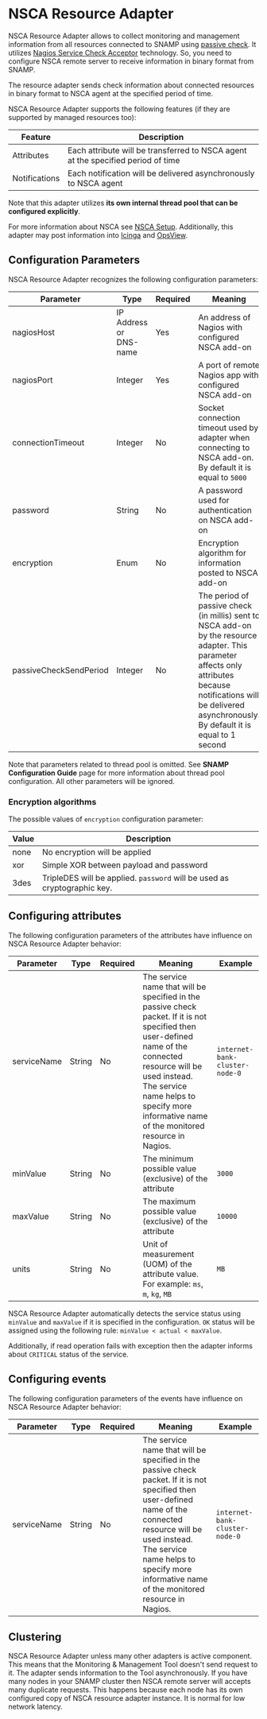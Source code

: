 NSCA Resource Adapter
====
NSCA Resource Adapter allows to collect monitoring and management information from all resources connected to SNAMP using [passive check](http://nagios.sourceforge.net/docs/3_0/passivechecks.html). It utilizes [Nagios Service Check Acceptor](http://nagios.sourceforge.net/download/contrib/documentation/misc/NSCA_Setup.pdf) technology. So, you need to configure NSCA remote server to receive information in binary format from SNAMP.

The resource adapter sends check information about connected resources in binary format to NSCA agent at the specified period of time.

NSCA Resource Adapter supports the following features (if they are supported by managed resources too):

Feature | Description
---- | ----
Attributes | Each attribute will be transferred to NSCA agent at the specified period of time
Notifications | Each notification will be delivered asynchronously to NSCA agent

Note that this adapter utilizes **its own internal thread pool that can be configured explicitly**.

For more information about NSCA see [NSCA Setup](http://nagios.sourceforge.net/download/contrib/documentation/misc/NSCA_Setup.pdf). Additionally, this adapter may post information into [Icinga](https://www.icinga.org/) and [OpsView](http://www.opsview.com/).

## Configuration Parameters
NSCA Resource Adapter recognizes the following configuration parameters:

Parameter | Type | Required | Meaning | Example
---- | ---- | ---- | ---- | ----
nagiosHost | IP Address or DNS-name | Yes | An address of Nagios with configured NSCA add-on
nagiosPort | Integer | Yes | A port of remote Nagios app with configured NSCA add-on
connectionTimeout | Integer | No | Socket connection timeout used by adapter when connecting to NSCA add-on. By default it is equal to `5000` | `10000`
password | String | No | A password used for authentication on NSCA add-on | `qwerty`
encryption | Enum | No | Encryption algorithm for information posted to NSCA add-on | `3des`
passiveCheckSendPeriod | Integer | No | The period of passive check (in millis) sent to NSCA add-on by the resource adapter. This parameter affects only attributes because notifications will be delivered asynchronously. By default it is equal to 1 second | `3000`

Note that parameters related to thread pool is omitted. See **SNAMP Configuration Guide** page for more information about thread pool configuration. All other parameters will be ignored.

### Encryption algorithms
The possible values of `encryption` configuration parameter:

Value | Description
---- | ----
none | No encryption will be applied
xor | Simple XOR between payload and password
3des | TripleDES will be applied. `password` will be used as cryptographic key.

## Configuring attributes
The following configuration parameters of the attributes have influence on NSCA Resource Adapter behavior:

Parameter | Type | Required | Meaning | Example
---- | ---- | ---- | ---- | ----
serviceName | String | No | The service name that will be specified in the passive check packet. If it is not specified then user-defined name of the connected resource will be used instead. The service name helps to specify more informative name of the monitored resource in Nagios. | `internet-bank-cluster-node-0`
minValue | String | No | The minimum possible value (exclusive) of the attribute | `3000`
maxValue | String | No | The maximum possible value (exclusive) of the attribute | `10000`
units | String | No | Unit of measurement (UOM) of the attribute value. For example: `ms`, `m`, `kg`, `MB` | `MB`

NSCA Resource Adapter automatically detects the service status using `minValue` and `maxValue` if it is specified in the configuration. `OK` status will be assigned using the following rule: `minValue < actual < maxValue`.

Additionally, if read operation fails with exception then the adapter informs about `CRITICAL` status of the service.

## Configuring events
The following configuration parameters of the events have influence on NSCA Resource Adapter behavior:

Parameter | Type | Required | Meaning | Example
---- | ---- | ---- | ---- | ----
serviceName | String | No | The service name that will be specified in the passive check packet. If it is not specified then user-defined name of the connected resource will be used instead. The service name helps to specify more informative name of the monitored resource in Nagios. | `internet-bank-cluster-node-0`

## Clustering
NSCA Resource Adapter unless many other adapters is active component. This means that the Monitoring & Management Tool doesn't send request to it. The adapter sends information to the Tool asynchronously. If you have many nodes in your SNAMP cluster then NSCA remote server will accepts many duplicate requests. This happens because each node has its own configured copy of NSCA resource adapter instance. It is normal for low network latency.

